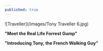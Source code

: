 ```yaml
---
published: true
---
```

![Traveller](/images/Tony Traveller 6.jpg)

**"Meet the Real Life Forrest Gump"**

**"Introducing Tony, the French Walking Guy"**